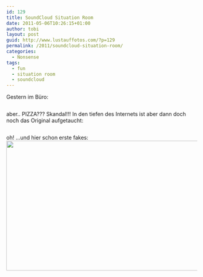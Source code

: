 ```yaml
---
id: 129
title: SoundCloud Situation Room
date: 2011-05-06T10:26:15+01:00
author: tobi
layout: post
guid: http://www.lustauffotos.com/?p=129
permalink: /2011/soundcloud-situation-room/
categories:
  - Nonsense
tags:
  - fun
  - situation room
  - soundcloud
---
```

Gestern im Büro:

[<img class="aligncenter" src="http://25.media.tumblr.com/tumblr_lkq2qgQtnN1qzijxbo1_500.jpg" alt="" />  
](http://soundcloud.tumblr.com/post/5216815023/soundcloud-went-down-for-a-bit-today-apologies) 

aber.. PIZZA??? Skandal!!! In den tiefen des Internets ist aber dann doch noch das Original aufgetaucht:

[<img class="aligncenter" src="http://26.media.tumblr.com/tumblr_lkqc7unaYU1qzijxbo1_500.png" alt="" />](http://soundcloud.tumblr.com/post/5219820309/developing-initial-situation-picture-was-fake)

oh! ...und hier schon erste fakes:  
<img class="aligncenter" src="http://farm6.static.flickr.com/5226/5680724572_d4696d593d_z.jpg" alt="" width="512" height="342" />